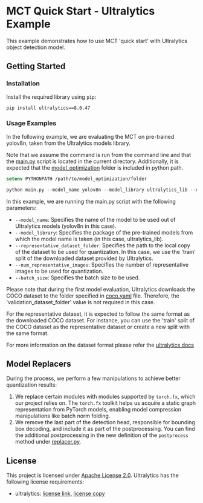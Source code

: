 # MCT Quick Start - Ultralytics Example 

This example demonstrates how to use MCT 'quick start' with Ultralytics object detection model.


## Getting Started

### Installation 
Install the required library using `pip`:
```bash
pip install ultralytics==8.0.47
 ```

### Usage Examples

In the following example, we are evaluating the MCT on pre-trained yolov8n, taken from the Ultralytics models library.

Note that we assume the command is run from the command line and that the [main.py](../../main.py) script is located in the current directory.
Additionally, it is expected that the [model_optimization](../../../../) folder is included in python path.
```csh 
setenv PYTHONPATH /path/to/model_optimization/folder
```

```csh 
python main.py --model_name yolov8n --model_library ultralytics_lib --representative_dataset_folder <download_location>/datasets/coco/images/train2017 --num_representative_images 64 --batch_size 1 
```
In this example, we are running the main.py script with the following parameters:
- `--model_name`: Specifies the name of the model to be used out of Ultralytics models (yolov8n in this case).
- `--model_library`: Specifies the package of the pre-trained models from which the model name is taken (in this case, ultralytics_lib).
- `--representative_dataset_folder`: Specifies the path to the local copy of the dataset to be used for quantization. In this case, we use the 'train' split of the downloaded dataset provided by Ultralytics.
- `--num_representative_images`: Specifies the number of representative images to be used for quantization.
- `--batch_size`: Specifies the batch size to be used.

Please note that during the first model evaluation, Ultralytics downloads the COCO dataset to the folder specified in [coco.yaml](https://github.com/ultralytics/ultralytics/blob/main/ultralytics/cfg/datasets/coco.yaml) file. Therefore, the 'validation_dataset_folder' value is not required in this case.

For the representative dataset, it is expected to follow the same format as the downloaded COCO dataset. For instance, you can use the 'train' split of the COCO dataset as the representative dataset or create a new split with the same format.

For more information on the dataset format please refer the [ultralytics docs](https://docs.ultralytics.com/datasets/)

## Model Replacers
During the process, we perform a few manipulations to achieve better quantization results:

1. We replace certain modules with modules supported by `torch.fx`, which our project relies on. The `torch.fx` toolkit helps us acquire a static graph representation from PyTorch models, enabling model compression manipulations like batch norm folding.
2. We remove the last part of the detection head, responsible for bounding box decoding, and include it as part of the postprocessing. You can find the additional postprocessing in the new definition of the `postprocess` method under [replacer.py](./replacers.py).


## License
This project is licensed under [Apache License 2.0](../../../../LICENSE.md).
Ultralytics has the following license requirements: 
- ultralytics: [license link](https://github.com/ultralytics/ultralytics/blob/main/LICENSE), [license copy](./LICENSE)
